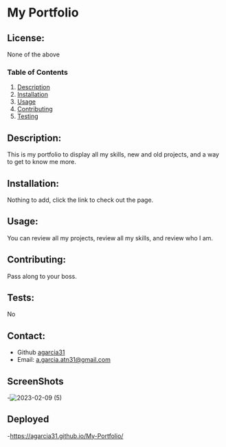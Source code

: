 # My Portfolio
  ## License:
  None of the above
  ### Table of Contents
  1. [Description](#description)
  2. [Installation](#installation)
  3. [Usage](#usage)
  4. [Contributing](#contributing)
  5. [Testing](#testing)


  ## Description:
  This is my portfolio to display all my skills, new and old projects, and a way to get to know me more.
  ## Installation:
  Nothing to add, click the link to check out the page.
  ## Usage:
  You can review all my projects, review all my skills, and review who I am.
  ## Contributing:
  Pass along to your boss.
  ## Tests:
  No
  ## Contact:
  - Github [agarcia31](https://github.com/agarcia31)
  - Email: [a.garcia.atn31@gmail.com](mailto:a.garcia.atn31@gmail.com)
  
  ## ScreenShots
  -![2023-02-09 (5)](https://user-images.githubusercontent.com/51844701/217984611-5c626dda-9b2d-4c64-a401-abdbb4b41b38.png)
  
  ## Deployed
  -https://agarcia31.github.io/My-Portfolio/

